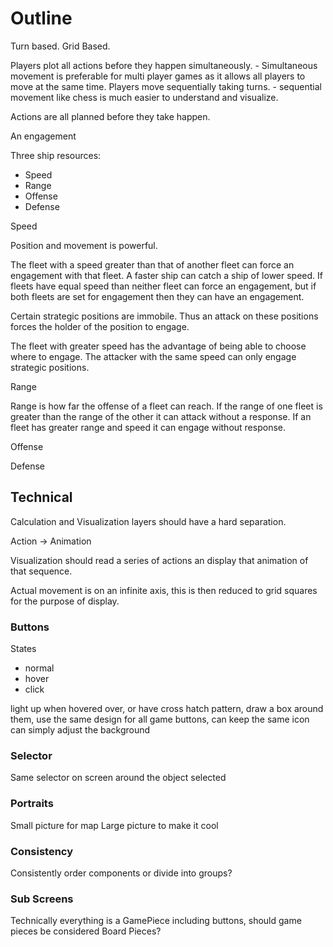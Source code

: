 # Outline

Turn based.
Grid Based.

Players plot all actions before they happen simultaneously.
    - Simultaneous movement is preferable for multi player games as it allows all players to move at the same time.
Players move sequentially taking turns.
    - sequential movement like chess is much easier to understand and visualize.


Actions are all planned before they take happen.

An engagement

Three ship resources:

- Speed
- Range
- Offense
- Defense

Speed

Position and movement is powerful.

The fleet with a speed greater than that of another fleet can force an engagement with that fleet. A faster ship can catch a ship of lower speed. If fleets have equal speed than neither fleet can force an engagement, but if both fleets are set for engagement then they can have an engagement.

Certain strategic positions are immobile. Thus an attack on these positions forces the holder of the position to engage.

The fleet with greater speed has the advantage of being able to choose where to engage. The attacker with the same speed can only engage strategic positions.

Range

Range is how far the offense of a fleet can reach. If the range of one fleet is greater than the range of the other it can attack without a response. If an fleet has greater range and speed it can engage without response.

Offense

Defense


## Technical

Calculation and Visualization layers should have a hard separation.

Action -> Animation


Visualization should read a series of actions an display that animation of that sequence.

Actual movement is on an infinite axis, this is then reduced to grid squares for the purpose of display.

### Buttons

States

- normal
- hover
- click

light up when hovered over, or have cross hatch pattern, draw a box around them, use the same design for all game buttons, can keep the same icon can simply adjust the background

### Selector

Same selector on screen around the object selected

### Portraits

Small picture for map
Large picture to make it cool

### Consistency

Consistently order components or divide into groups?


### Sub Screens

Technically everything is a GamePiece including buttons, should game pieces be considered Board Pieces?